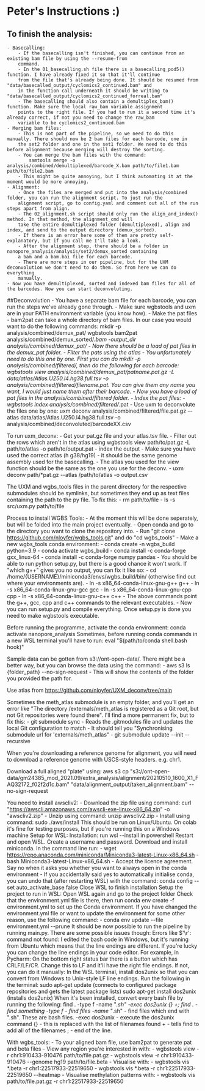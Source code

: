 # Peter's Instructions :)

## To finish the analysis:
    - Basecalling:
        - If the basecalling isn't finished, you can continue from an existing bam file by using the --resume-from
        command.
        - In the 01_basecalling.sh file there is a basecalling_pod5() function. I have already fixed it so that it'll continue
        from the file that's already being done. It should be resumed from "data/basecalled_output/cyclomics2_continued.bam" and
        in the function call underneath it should be writing to "data/basecalled_output/cyclomics2_continued_forreal.bam"
        - The basecalling should also contain a demultiplex_bam() function. Make sure the local raw_bam variable assignment
        points to the right file. If you had to run it a second time it's already correct, if not you need to change the raw_bam
        variable to be cyclomics2_continued.bam
    - Merging bam files:
        - This is not part of the pipeline, so we need to do this manually. There should now be 2 bam files for each barcode, one in
        the set2 folder and one in the set1 folder. We need to do this before alignment because merging will destroy the sorting.
        - You can merge the bam files with the command:
            samtools merge -o analysis/combined/demultiplexed/barcode_X.bam path/to/file1.bam path/to/file2.bam
        - This might be quite annoying, but I think automating it at the moment would be more annoying.
    - Alignment:
        - Once the files are merged and put into the analysis/combined folder, you can run the alignment script. To just run the
        alignment script, go to config.yaml and comment out all of the run steps apart from align.
        - The 02_alignment.sh script should only run the align_and_index() method. In that method, the alignment_cmd will
        take the entire demultiplexed folder (demultiplexed), align and index, and send to the output directory (demux_sorted).
        - If there is an error here some of them are pretty self-explanatory, but if you call me I'll take a look.
        - After the alignment step, there should be a folder in nanopore_analysis/analysis/set2/demux_sorted containing
        a bam and a bam.bai file for each barcode.
        - There are more steps in our pipeline, but for the UXM deconvolution we don't need to do them. So from here we can do everything
        manually.
    - Now you have demultiplexed, sorted and indexed bam files for all of the barcodes. Now you can start deconvoluting.
##Deconvolution
    - You have a separate bam file for each barcode, you can run the steps we've already gone through.
    - Make sure wgbstools and uxm are in your PATH environment variable (you know how).
    - Make the pat files
        - bam2pat can take a whole directory of bam files. In our case you would want to do the following commands:
            mkdir -p analysis/combined/demux_pat/
            wgbstools bam2pat analysis/combined/demux_sorted/*.bam -output_dir analysis/combined/demux_pat/
        - Now there should be a load of pat files in the demux_pat folder.
    - Filter the pats using the atlas
        - You unfortunately need to do this one by one. First you can do mkdir -p analysis/combined/filtered/, then do
        the following for each barcode:
            wgbstools view analysis/combined/demux_pat/patname.pat.gz -L data/atlas/Atlas.U250.l4.hg38.full.tsv -o analysis/combined/filtered/filename.pat.
            You can give them any name you want, I would just name them after their barcode.
        - Now you have a load of pat files in the analysis/combined/filtered folder.
    - Index the pat files:
        - wgbstools index analysis/combined/filtered/*.pat
    - Use uxm to deconvolute the files one by one:
        uxm deconv analysis/combined/filtered/file.pat.gz --atlas data/atlas/Atlas.U250.l4.hg38.full.tsv -o analysis/combined/deconvoluted/barcodeXX.csv

To run uxm_deconv:
    - Get your pat.gz file and your atlas.tsv file.
    - Filter out the rows which aren't in the atlas using wgbstools view  path/to/pat.gz -L path/to/atlas -o path/to/output.pat
    - index the output
    - Make sure you have used the correct atlas (h g38/hg19) - it should be the same genome assembly used for the basecalling.
    - The atlas you used for the view function should be the same as the one you use for the deconv.
    - uxm deconv path/*pat.gz --atlas /path/to/atlas -o output.csv


The UXM and wgbs_tools files in the parent directory for the respective submodules should be symlinks, but sometimes they
end up as text files containing the path to the py file. To fix this:
    - rm path/to/file
    - ls -s src/uxm.py path/to/file

Process to install WGBS Tools:
    - At the moment this will be done seperately, but will be folded into the main project eventually.
    - Open conda and go to the directory you want to clone the repository into.
    - Run "git clone https://github.com/nloyfer/wgbs_tools.git" and do "cd wgbs_tools"
    - Make a new wgbs_tools conda environment:
        - conda create -n wgbs_build python=3.9
        - conda activate wgbs_build
        - conda install -c conda-forge gxx_linux-64
        - conda install -c conda-forge numpy pandas
    - You should be able to run python setup.py, but there is a good chance it won't work. If "which g++" gives you no output,
    you can fix it like so:
        - cd /home/{USERNAME}/miniconda3/envs/wgbs_build/bin/  (otherwise find out where your environments are).
        - ln -s x86_64-conda-linux-gnu-g++ g++
        - ln -s x86_64-conda-linux-gnu-gcc gcc
        - ln -s x86_64-conda-linux-gnu-cpp cpp
        - ln -s x86_64-conda-linux-gnu-c++ c++
    - The above commands point the g++, gcc, cpp and c++ commands to the relevant executables.
    - Now you can run setup.py and compile everything. Once setup.py is done you need to make wgbstools executable.


Before running the programme, activate the conda environment:
    conda activate nanopore_analysis
Sometimes, before running conda commands in a new WSL terminal you'll have to run:
    eval "$(path/to/conda shell.bash hook)"

Sample data can be gotten from s3://ont-open-data/. There might be a better way, but you can browse the data using the command:
    - aws s3 ls {folder_path} --no-sign-request
    - This will show the contents of the folder you provided the path for.

Use atlas from https://github.com/nloyfer/UXM_deconv/tree/main

Sometimes the meth_atlas submodule is an empty folder, and you'll get an error like "The directory <Project>/externals/meth_atlas
is registered as a Git root, but not Git repositories were found there". I'll find a more permanent fix, but to fix this:
    - git submodule sync
        - Reads the .gitmodules file and updates the local Git configuration to match
        - It should tell you "Synchronising submodule url for 'externals/meth_atlas"
    - git submodule update --init --recursive

When you're downloading a reference genome for alignment, you will need to download a reference genome with USCS-style
headers. e.g. chr1.

Download a full aligned "plate" using:
    aws s3 cp "s3://ont-open-data/gm24385_mod_2021.09/extra_analysis/alignment/20210510_1600_X1_FAQ32172_f02f2d1c.bam" "data/alignment_output/taken_alignment.bam" --no-sign-request

You need to install awscliv2:
    - Download the zip file using command: curl "https://awscli.amazonaws.com/awscli-exe-linux-x86_64.zip" -o "awscliv2.zip"
    - Unzip using command: unzip awscliv2.zip
    - Install using command: sudo ./aws/install
This should be run on Linux/Ubuntu. On colab it's fine for testing purposes, but if you're running this on a Windows machine
Setup for WSL:
    Installation:
        run wsl --install in powershell
        Restart and open WSL. Create a username and password.
        Download and install miniconda. In the command line run:
         - wget https://repo.anaconda.com/miniconda/Miniconda3-latest-Linux-x86_64.sh
         - bash Miniconda3-latest-Linux-x86_64.sh
         - Accept the licence agreement. Say no when it asks you whether you want to always open in the conda environment
         - If you accidentally said yes to automatically initialise conda, you can undo that (after restarting WSL) with the command: conda config --set auto_activate_base false
        Close WSL to finish installation
    Setup the project to run in WSL:
        Open WSL again and go to the project folder
        Check that the environment.yml file is there, then run conda env create -f environment.yml to set up the Conda environment.
    If you have changed the environment.yml file or want to update the environment for some other reason, use the following command:
        - conda env update --file environment.yml --prune
    It should be now possible to run the pipeline by running main.py. There are some possible issues though:
        Errors like $'\r': command not found:
            I edited the bash code in Windows, but it's running from Ubuntu which means that the line endings are different.
            If you're lucky you can change the line endings in your code editor. For example, in Pycharm:
                On the bottom right status bar there is a button which has CRLF/LF/CR. Change this to LF and it'll have the right file endings.
            If not, you can do it manually:
                In the WSL terminal, install dos2unix so that you can convert from Windows to Unix-style LF line endings. Run the following in the terminal:
                    sudo apt-get update (connects to configured package repositories and gets the latest package lists)
                    sudo apt-get install dos2unix (installs dos2unix)
                When it's been installed, convert every bash file by running the following:
                    find . -type f -name "*.sh" -exec dos2unix {} \+;
                        find . - find something
                        -type f - find files
                        -name "*.sh" - find files which end with ".sh". These are bash files.
                        -exec dos2unix - execute the dos2unix command
                        {} - this is replaced with the list of filenames found
                        \+ - tells find to add all of the filenames
                        ; - end of the line.


With wgbs_tools:
    - To your aligned bam file, use bam2pat to generate pat and beta files
    - View any region you're interested in with:
        - wgbstools view -r chr1:910433-910476 path/to/file.pat.gz
        - wgbstools view -r chr1:910433-910476 --genome hg19 path/to/file.beta
    - Visualise with:
        - wgbstools vis *.beta -r chr1:22517933-22519650
        - wgbstools vis *.beta -r chr1:22517933-22519650 --heatmap
    - Visualise methylation patterns with:
        - wgbstools vis path/to/file.pat.gz -r chr1:22517933-22519650
